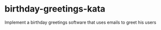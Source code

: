 # birthday-greetings-kata
Implement a birthday greetings software that uses emails to greet his users
